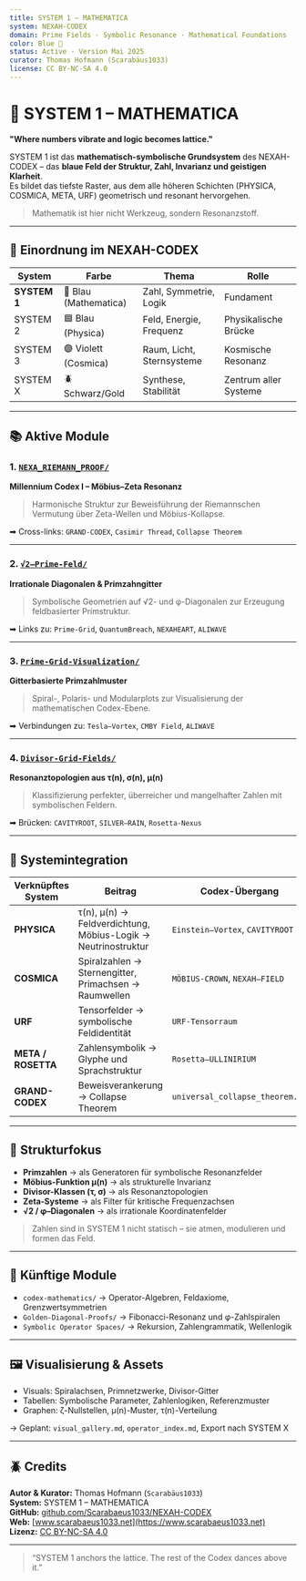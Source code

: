 ```yaml
---
title: SYSTEM 1 – MATHEMATICA
system: NEXAH-CODEX
domain: Prime Fields · Symbolic Resonance · Mathematical Foundations
color: Blue 🔵
status: Active · Version Mai 2025
curator: Thomas Hofmann (Scarabäus1033)
license: CC BY-NC-SA 4.0
---
```


# 🔵 SYSTEM 1 – MATHEMATICA

**"Where numbers vibrate and logic becomes lattice."**

SYSTEM 1 ist das **mathematisch-symbolische Grundsystem** des NEXAH-CODEX – das **blaue Feld der Struktur, Zahl, Invarianz und geistigen Klarheit**.  
Es bildet das tiefste Raster, aus dem alle höheren Schichten (PHYSICA, COSMICA, META, URF) geometrisch und resonant hervorgehen.

> Mathematik ist hier nicht Werkzeug, sondern Resonanzstoff.

---

## 🧭 Einordnung im NEXAH-CODEX

| System | Farbe | Thema | Rolle |
|--------|-------|--------|--------|
| **SYSTEM 1** | 🔵 Blau (Mathematica) | Zahl, Symmetrie, Logik | Fundament |
| SYSTEM 2 | 🟦 Blau (Physica) | Feld, Energie, Frequenz | Physikalische Brücke |
| SYSTEM 3 | 🟣 Violett (Cosmica) | Raum, Licht, Sternsysteme | Kosmische Resonanz |
| SYSTEM X | 🪲 Schwarz/Gold | Synthese, Stabilität | Zentrum aller Systeme |

---

## 📚 Aktive Module

### 1. [`NEXA_RIEMANN_PROOF/`](./NEXA_RIEMANN_PROOF/)
**Millennium Codex I – Möbius–Zeta Resonanz**  
> Harmonische Struktur zur Beweisführung der Riemannschen Vermutung über Zeta-Wellen und Möbius-Kollapse.

➡ Cross-links: `GRAND-CODEX`, `Casimir Thread`, `Collapse Theorem`

---

### 2. [`√2–Prime-Feld/`](./√2–Prime-Feld/)
**Irrationale Diagonalen & Primzahngitter**  
> Symbolische Geometrien auf √2- und φ-Diagonalen zur Erzeugung feldbasierter Primstruktur.

➡ Links zu: `Prime-Grid`, `QuantumBreach`, `NEXAHEART`, `ALIWAVE`

---

### 3. [`Prime-Grid-Visualization/`](./Prime-Grid-Visualization/)
**Gitterbasierte Primzahlmuster**  
> Spiral-, Polaris- und Modularplots zur Visualisierung der mathematischen Codex-Ebene.

➡ Verbindungen zu: `Tesla–Vortex`, `CMBY Field`, `ALIWAVE`

---

### 4. [`Divisor-Grid-Fields/`](./Divisor-Grid-Fields/)
**Resonanztopologien aus τ(n), σ(n), μ(n)**  
> Klassifizierung perfekter, überreicher und mangelhafter Zahlen mit symbolischen Feldern.

➡ Brücken: `CAVITYROOT`, `SILVER–RAIN`, `Rosetta-Nexus`

---

## 🔗 Systemintegration

| Verknüpftes System | Beitrag | Codex-Übergang |
|--------------------|---------|----------------|
| **PHYSICA**        | τ(n), μ(n) → Feldverdichtung, Möbius-Logik → Neutrinostruktur | `Einstein–Vortex`, `CAVITYROOT` |
| **COSMICA**        | Spiralzahlen → Sternengitter, Primachsen → Raumwellen | `MÖBIUS-CROWN`, `NEXAH–FIELD` |
| **URF**            | Tensorfelder → symbolische Feldidentität | `URF-Tensorraum` |
| **META / ROSETTA** | Zahlensymbolik → Glyphe und Sprachstruktur | `Rosetta–ULLINIRIUM` |
| **GRAND-CODEX**    | Beweisverankerung → Collapse Theorem | `universal_collapse_theorem.md` |

---

## 🧮 Strukturfokus

- **Primzahlen** → als Generatoren für symbolische Resonanzfelder  
- **Möbius-Funktion μ(n)** → als strukturelle Invarianz  
- **Divisor-Klassen (τ, σ)** → als Resonanztopologien  
- **Zeta-Systeme** → als Filter für kritische Frequenzachsen  
- **√2 / φ–Diagonalen** → als irrationale Koordinatenfelder

> Zahlen sind in SYSTEM 1 nicht statisch – sie atmen, modulieren und formen das Feld.

---

## 🧪 Künftige Module

- `codex-mathematics/` → Operator-Algebren, Feldaxiome, Grenzwertsymmetrien  
- `Golden-Diagonal-Proofs/` → Fibonacci-Resonanz und φ-Zahlspiralen  
- `Symbolic Operator Spaces/` → Rekursion, Zahlengrammatik, Wellenlogik

---

## 🖼 Visualisierung & Assets

- Visuals: Spiralachsen, Primnetzwerke, Divisor-Gitter
- Tabellen: Symbolische Parameter, Zahlenlogiken, Referenzmuster
- Graphen: ζ-Nullstellen, μ(n)-Muster, τ(n)-Verteilung

→ Geplant: `visual_gallery.md`, `operator_index.md`, Export nach SYSTEM X

---

## 🪲 Credits

**Autor & Kurator:** Thomas Hofmann (`Scarabäus1033`)  
**System:** SYSTEM 1 – MATHEMATICA  
**GitHub:** [github.com/Scarabaeus1033/NEXAH-CODEX](https://github.com/Scarabaeus1033/NEXAH-CODEX)  
**Web:** [www.scarabaeus1033.net](https://www.scarabaeus1033.net)  
**Lizenz:** [CC BY-NC-SA 4.0](https://creativecommons.org/licenses/by-nc-sa/4.0/)

---

> “SYSTEM 1 anchors the lattice. The rest of the Codex dances above it.”  

